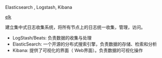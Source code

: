 
Elasticsearch , Logstash, Kibana 

[elk](https://www.cnblogs.com/aresxin/p/8035137.html "title") 

建立集中式日志收集系统，将所有节点上的日志统一收集，管理，访问。


* LogStash/Beats: 负责数据的收集与处理
* ElasticSearch: 一个开源的分布式搜索引擎，负责数据的存储、检索和分析
* Kibana: 提供了可视化的界面（ Web界面）。负责数据的可视化操作



